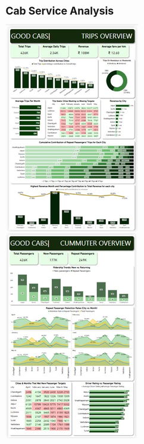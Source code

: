 # Cab Service Analysis
![Trip Summary Report](Images/report_trips.jpg)                  ![Passenger Summmary Report](Images/report_passengers.jpg)             

